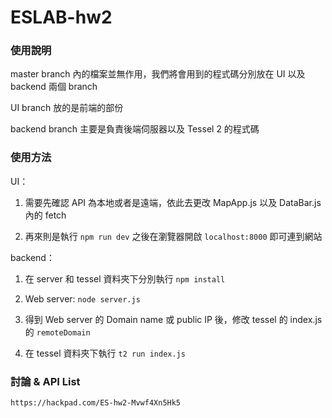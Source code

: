 # ESLAB-hw2

### 使用說明

master branch 內的檔案並無作用，我們將會用到的程式碼分別放在 UI 以及 backend 兩個 branch

UI branch 放的是前端的部份

backend branch 主要是負責後端伺服器以及 Tessel 2 的程式碼


### 使用方法

  UI：

  1. 需要先確認 API 為本地或者是遠端，依此去更改 MapApp.js 以及 DataBar.js 內的 fetch

  2. 再來則是執行 ```npm run dev``` 之後在瀏覽器開啟 ```localhost:8000``` 即可連到網站

  backend：

  1. 在 server 和 tessel 資料夾下分別執行 ```npm install```

  2. Web server: ```node server.js```

  3. 得到 Web server 的 Domain name 或 public IP 後，修改 tessel 的 index.js 的 ```remoteDomain```
  
  4. 在 tessel 資料夾下執行 ```t2 run index.js```



### 討論 & API List

    https://hackpad.com/ES-hw2-Mvwf4Xn5Hk5
